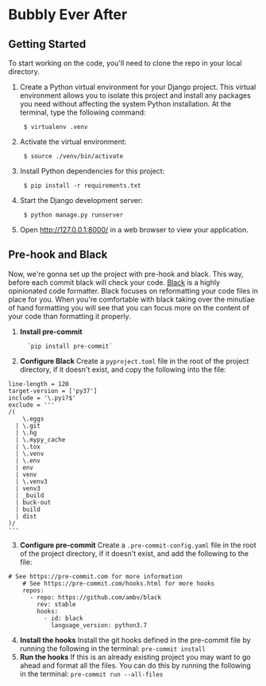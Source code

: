 ﻿# Bubbly Ever After
## Getting Started
To start working on the code, you'll need to clone the repo in your local directory.
1. Create a Python virtual environment for your Django project. This virtual environment allows you to isolate this project and install any packages you need without affecting the system Python installation. At the terminal, type the following command:

        $ virtualenv .venv

2. Activate the virtual environment:

        $ source ./venv/bin/activate

3. Install Python dependencies for this project:

        $ pip install -r requirements.txt

4. Start the Django development server:

        $ python manage.py runserver

5. Open http://127.0.0.1:8000/ in a web browser to view your application.
## Pre-hook and Black
Now, we're gonna set up the project with pre-hook and black. This way, before each commit black will check your code.
[Black](https://github.com/python/black) is a highly opinionated code formatter. Black focuses on reformatting your code files in place for you. When you're comfortable with black taking over the minutiae of hand formatting you will see that you can focus more on the content of your code than formatting it properly.

1. **Install pre-commit**

		 `pip install pre-commit`

2. **Configure Black**
Create a `pyproject.toml` file in the root of the project directory, if it doesn't exist, and copy the following into the file:
```[tool.black]
line-length = 120
target-version = ['py37']
include = '\.pyi?$'
exclude = '''
/(
    \.eggs
  | \.git
  | \.hg
  | \.mypy_cache
  | \.tox
  | \.venv
  | \.env
  | env
  | venv
  | \.venv3
  | venv3
  | _build
  | buck-out
  | build
  | dist
)/
'''
```
3. **Configure pre-commit**
Create a `.pre-commit-config.yaml` file in the root of the project directory, if it doesn't exist, and add the following to the file:
```
# See https://pre-commit.com for more information
    # See https://pre-commit.com/hooks.html for more hooks
    repos:
      - repo: https://github.com/ambv/black
        rev: stable
        hooks:
          - id: black
            language_version: python3.7
```
4. **Install the hooks**
Install the git hooks defined in the pre-commit file by running the following in the terminal:
    `pre-commit install`
5. **Run the hooks**
If this is an already existing project you may want to go ahead and format all the files. You can do this by running the following in the terminal:
`pre-commit run --all-files`
